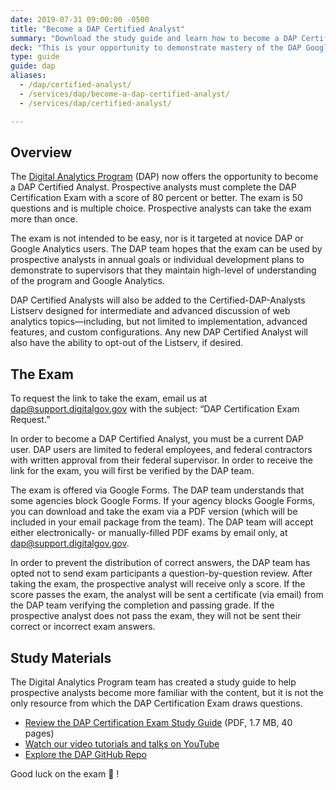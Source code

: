 ```yaml
---
date: 2019-07-31 09:00:00 -0500
title: "Become a DAP Certified Analyst"
summary: "Download the study guide and learn how to become a DAP Certified Analyst at your federal agency."
deck: "This is your opportunity to demonstrate mastery of the DAP Google Analytics account by becoming a certified analyst"
type: guide
guide: dap
aliases:
  - /dap/certified-analyst/
  - /services/dap/become-a-dap-certified-analyst/
  - /services/dap/certified-analyst/

---
```


## Overview

The [Digital Analytics Program](https://digital.gov/services/dap/) (DAP) now offers the opportunity to become a DAP Certified Analyst. Prospective analysts must complete the DAP Certification Exam with a score of 80 percent or better. The exam is 50 questions and is multiple choice. Prospective analysts can take the exam more than once. 

The exam is not intended to be easy, nor is it targeted at novice DAP or Google Analytics users. The DAP team hopes that the exam can be used by prospective analysts in annual goals or individual development plans to demonstrate to supervisors that they maintain high-level of understanding of the program and Google Analytics. 

DAP Certified Analysts will also be added to the Certified-DAP-Analysts Listserv designed for intermediate and advanced discussion of web analytics topics—including, but not limited to implementation, advanced features, and custom configurations. Any new DAP Certified Analyst will also have the ability to opt-out of the Listserv, if desired. 

## The Exam

To request the link to take the exam, email us at [dap@support.digitalgov.gov](http://dap@support.digitalgov.gov?subject=DAP%20Certification%20Exam%20Request) with the subject: “DAP Certification Exam Request.” 

In order to become a DAP Certified Analyst, you must be a current DAP user. DAP users are limited to federal employees, and federal contractors with written approval from their federal supervisor. In order to receive the link for the exam, you will first be verified by the DAP team.

The exam is offered via Google Forms. The DAP team understands that some agencies block Google Forms. If your agency blocks Google Forms, you can download and take the exam via a PDF version (which will be included in your email package from the team). The DAP team will accept either electronically- or manually-filled PDF exams by email only, at [dap@support.digitalgov.gov](mailto:dap@support.digitalgov.gov). 

In order to prevent the distribution of correct answers, the DAP team has opted not to send exam participants a question-by-question review. After taking the exam, the prospective analyst will receive only a score. If the score passes the exam, the analyst will be sent a certificate (via email) from the DAP team verifying the completion and passing grade. If the prospective analyst does not pass the exam, they will not be sent their correct or incorrect exam answers. 

## Study Materials

The Digital Analytics Program team has created a study guide to help prospective analysts become more familiar with the content, but it is not the only resource from which the DAP Certification Exam draws questions.

- [Review the DAP Certification Exam Study Guide](https://github.com/digital-analytics-program/gov-wide-code/blob/master/documentation/Certified_Analyst_Study_Guide.pdf) (PDF, 1.7 MB, 40 pages) 
- [Watch our video tutorials and talks on YouTube](https://www.youtube.com/playlist?list=PLd9b-GuOJ3nFwlyvLFUtmDpYFKezhot8P) 
- [Explore the DAP GitHub Repo](https://github.com/digital-analytics-program/gov-wide-code) 

Good luck on the exam :tada: !
